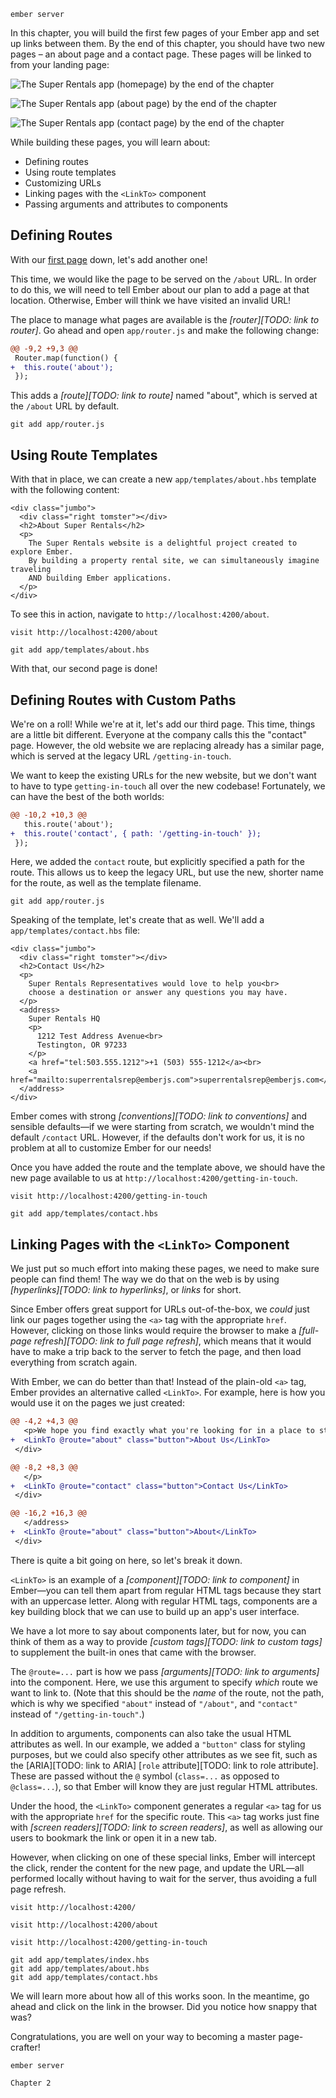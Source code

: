 <!--lint disable no-undefined-references-->

```run:server:start hidden=true cwd=super-rentals expect="Serving on http://localhost:4200/"
ember server
```

In this chapter, you will build the first few pages of your Ember app and set up links between them. By the end of this chapter, you should have two new pages – an about page and a contact page. These pages will be linked to from your landing page:

![The Super Rentals app (homepage) by the end of the chapter](/screenshots/02-building-pages/index-with-link@2x.png)

![The Super Rentals app (about page) by the end of the chapter](/screenshots/02-building-pages/about-with-link@2x.png)

![The Super Rentals app (contact page) by the end of the chapter](/screenshots/02-building-pages/contact-with-link@2x.png)

While building these pages, you will learn about:

* Defining routes
* Using route templates
* Customizing URLs
* Linking pages with the `<LinkTo>` component
* Passing arguments and attributes to components

## Defining Routes

With our [first page](../01-orientation/) down, let's add another one!

This time, we would like the page to be served on the `/about` URL. In order to do this, we will need to tell Ember about our plan to add a page at that location. Otherwise, Ember will think we have visited an invalid URL!

The place to manage what pages are available is the *[router][TODO: link to router]*. Go ahead and open `app/router.js` and make the following change:

```run:file:patch lang=js cwd=super-rentals filename=app/router.js
@@ -9,2 +9,3 @@
 Router.map(function() {
+  this.route('about');
 });
```

This adds a *[route][TODO: link to route]* named "about", which is served at the `/about` URL by default.

```run:command hidden=true cwd=super-rentals
git add app/router.js
```

## Using Route Templates

With that in place, we can create a new `app/templates/about.hbs` template with the following content:

```run:file:create lang=handlebars cwd=super-rentals filename=app/templates/about.hbs
<div class="jumbo">
  <div class="right tomster"></div>
  <h2>About Super Rentals</h2>
  <p>
    The Super Rentals website is a delightful project created to explore Ember.
    By building a property rental site, we can simultaneously imagine traveling
    AND building Ember applications.
  </p>
</div>
```

To see this in action, navigate to `http://localhost:4200/about`.

```run:screenshot width=1024 retina=true filename=about.png alt="About page"
visit http://localhost:4200/about
```

```run:command hidden=true cwd=super-rentals
git add app/templates/about.hbs
```

With that, our second page is done!

## Defining Routes with Custom Paths

We're on a roll! While we're at it, let's add our third page. This time, things are a little bit different. Everyone at the company calls this the "contact" page. However, the old website we are replacing already has a similar page, which is served at the legacy URL `/getting-in-touch`.

We want to keep the existing URLs for the new website, but we don't want to have to type `getting-in-touch` all over the new codebase! Fortunately, we can have the best of the both worlds:

```run:file:patch lang=js cwd=super-rentals filename=app/router.js
@@ -10,2 +10,3 @@
   this.route('about');
+  this.route('contact', { path: '/getting-in-touch' });
 });
```

Here, we added the `contact` route, but explicitly specified a path for the route. This allows us to keep the legacy URL, but use the new, shorter name for the route, as well as the template filename.

```run:command hidden=true cwd=super-rentals
git add app/router.js
```

Speaking of the template, let's create that as well. We'll add a `app/templates/contact.hbs` file:

```run:file:create lang=handlebars cwd=super-rentals filename=app/templates/contact.hbs
<div class="jumbo">
  <div class="right tomster"></div>
  <h2>Contact Us</h2>
  <p>
    Super Rentals Representatives would love to help you<br>
    choose a destination or answer any questions you may have.
  </p>
  <address>
    Super Rentals HQ
    <p>
      1212 Test Address Avenue<br>
      Testington, OR 97233
    </p>
    <a href="tel:503.555.1212">+1 (503) 555-1212</a><br>
    <a href="mailto:superrentalsrep@emberjs.com">superrentalsrep@emberjs.com</a>
  </address>
</div>
```

Ember comes with strong *[conventions][TODO: link to conventions]* and sensible defaults&mdash;if we were starting from scratch, we wouldn't mind the default `/contact` URL. However, if the defaults don't work for us, it is no problem at all to customize Ember for our needs!

Once you have added the route and the template above, we should have the new page available to us at `http://localhost:4200/getting-in-touch`.

```run:screenshot width=1024 retina=true filename=contact.png alt="Contact page"
visit http://localhost:4200/getting-in-touch
```

```run:command hidden=true cwd=super-rentals
git add app/templates/contact.hbs
```

## Linking Pages with the `<LinkTo>` Component

We just put so much effort into making these pages, we need to make sure people can find them! The way we do that on the web is by using *[hyperlinks][TODO: link to hyperlinks]*, or *links* for short.

Since Ember offers great support for URLs out-of-the-box, we *could* just link our pages together using the `<a>` tag with the appropriate `href`. However, clicking on those links would require the browser to make a *[full-page refresh][TODO: link to full page refresh]*, which means that it would have to make a trip back to the server to fetch the page, and then load everything from scratch again.

With Ember, we can do better than that! Instead of the plain-old `<a>` tag, Ember provides an alternative called `<LinkTo>`. For example, here is how you would use it on the pages we just created:

```run:file:patch lang=handlebars cwd=super-rentals filename=app/templates/index.hbs
@@ -4,2 +4,3 @@
   <p>We hope you find exactly what you're looking for in a place to stay.</p>
+  <LinkTo @route="about" class="button">About Us</LinkTo>
 </div>
```

```run:file:patch lang=handlebars cwd=super-rentals filename=app/templates/about.hbs
@@ -8,2 +8,3 @@
   </p>
+  <LinkTo @route="contact" class="button">Contact Us</LinkTo>
 </div>
```

```run:file:patch lang=handlebars cwd=super-rentals filename=app/templates/contact.hbs
@@ -16,2 +16,3 @@
   </address>
+  <LinkTo @route="about" class="button">About</LinkTo>
 </div>
```

There is quite a bit going on here, so let's break it down.

`<LinkTo>` is an example of a *[component][TODO: link to component]* in Ember&mdash;you can tell them apart from regular HTML tags because they start with an uppercase letter. Along with regular HTML tags, components are a key building block that we can use to build up an app's user interface.

We have a lot more to say about components later, but for now, you can think of them as a way to provide *[custom tags][TODO: link to custom tags]* to supplement the built-in ones that came with the browser.

The `@route=...` part is how we pass *[arguments][TODO: link to arguments]* into the component. Here, we use this argument to specify *which* route we want to link to. (Note that this should be the *name* of the route, not the path, which is why we specified `"about"` instead of `"/about"`, and `"contact"` instead of `"/getting-in-touch"`.)

In addition to arguments, components can also take the usual HTML attributes as well. In our example, we added a `"button"` class for styling purposes, but we could also specify other attributes as we see fit, such as the [ARIA][TODO: link to ARIA] [`role` attribute][TODO: link to role attribute]. These are passed without the `@` symbol (`class=...` as opposed to `@class=...`), so that Ember will know they are just regular HTML attributes.

Under the hood, the `<LinkTo>` component generates a regular `<a>` tag for us with the appropriate `href` for the specific route. This `<a>` tag works just fine with *[screen readers][TODO: link to screen readers]*, as well as allowing our users to bookmark the link or open it in a new tab.

However, when clicking on one of these special links, Ember will intercept the click, render the content for the new page, and update the URL&mdash;all performed locally without having to wait for the server, thus avoiding a full page refresh.

<!-- TODO: make this a gif instead -->

```run:screenshot width=1024 retina=true filename=index-with-link.png alt="Index page after adding the link"
visit http://localhost:4200/
```

```run:screenshot width=1024 retina=true filename=about-with-link.png alt="About page after adding the link"
visit http://localhost:4200/about
```

```run:screenshot width=1024 retina=true filename=contact-with-link.png alt="Contact page after adding the link"
visit http://localhost:4200/getting-in-touch
```

```run:command hidden=true cwd=super-rentals
git add app/templates/index.hbs
git add app/templates/about.hbs
git add app/templates/contact.hbs
```

We will learn more about how all of this works soon. In the meantime, go ahead and click on the link in the browser. Did you notice how snappy that was?

Congratulations, you are well on your way to becoming a master page-crafter!

```run:server:stop
ember server
```

```run:checkpoint cwd=super-rentals
Chapter 2
```
